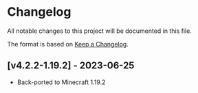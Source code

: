 # Changelog
All notable changes to this project will be documented in this file.

The format is based on [Keep a Changelog].

## [v4.2.2-1.19.2] - 2023-06-25
- Back-ported to Minecraft 1.19.2

[Keep a Changelog]: https://keepachangelog.com/en/1.0.0/
